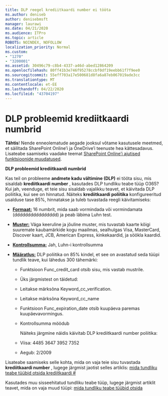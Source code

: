 ```yaml
---
title: DLP reegel krediitkaardi number ei tööta
ms.author: deniseb
author: denisebmsft
manager: laurawi
ms.date: 04/21/2020
ms.audience: ITPro
ms.topic: article
ROBOTS: NOINDEX, NOFOLLOW
localization_priority: Normal
ms.custom:
- "1270"
- "3200001"
ms.assetid: 30496c79-c8b4-4337-a46d-abed12864209
ms.openlocfilehash: 80ff41b3e746f95278ccbf0df19eebb61f7f9ee0
ms.sourcegitcommit: 55eff703a17e500681d8fa6a87eb067019ade3cc
ms.translationtype: MT
ms.contentlocale: et-EE
ms.lasthandoff: 04/22/2020
ms.locfileid: "43704197"
---
```

# <a name="dlp-issues-with-credit-card-numbers"></a>DLP probleemid krediitkaardi numbrid

**Tähtis**! Nende enneolematude aegade jooksul võtame kasutusele meetmed, et säilitada SharePoint Online’i ja OneDrive’i teenuste hea kättesadavus. Lisateabe saamiseks vaadake teemat [SharePoint Online’i ajutised funktsioonide muudatused](https://aka.ms/ODSPAdjustments).

**DLP probleemid krediitkaardi numbrid**

Kas teil on probleeme **andmete kadu vältimine (DLP)** ei tööta sisu, mis sisaldab **krediitkaardi number** , kasutades DLP tundliku teabe tüüp O365? Kui jah, veenduge, et teie sisu sisaldab vajalikku teavet, et käivitada DLP poliitika, kui see on hinnatud. Näiteks **krediitkaardi poliitika** konfigureeritud usalduse tase 85%, hinnatakse ja tuleb tuvastada reegli käivitamiseks:
  
- **[Formaat:](https://docs.microsoft.com/office365/securitycompliance/what-the-sensitive-information-types-look-for#format-19)** 16 numbrit, mida saab vormindada või vormindamata (dddddddddddddddd) ja peab läbima Luhn test.

- **[Muster:](https://docs.microsoft.com/office365/securitycompliance/what-the-sensitive-information-types-look-for#pattern-19)** Väga keeruline ja jõuline muster, mis tuvastab kaarte kõigi suuremate kaubamärkide kogu maailmas, sealhulgas Visa, MasterCard, Discover kaart, JCB, American Express, kinkekaardid, ja söökla kaardid.

- **[Kontrollsumma:](https://docs.microsoft.com/office365/securitycompliance/what-the-sensitive-information-types-look-for#checksum-19)** Jah, Luhn-i kontrollsumma

- **[Määratlus:](https://docs.microsoft.com/office365/securitycompliance/what-the-sensitive-information-types-look-for#definition-19)** DLP poliitika on 85% kindel, et see on avastatud seda tüüpi tundlik teave, kui lähedus 300 tähemärki:

  - Funktsioon Func_credit_card otsib sisu, mis vastab mustrile.

  - Üks järgmistest on täidetud:

  - Leitakse märksõna Keyword_cc_verification.

  - Leitakse märksõna Keyword_cc_name

  - Funktsioon Func_expiration_date otsib kuupäeva paremas kuupäevavormingus.

  - Kontrollsumma möödub

    Näiteks järgmine näidis käivitab DLP krediitkaardi number poliitika:

  - Viisa: 4485 3647 3952 7352
  
  - Aegub: 2/2009

Lisateabe saamiseks selle kohta, mida on vaja teie sisu tuvastada **krediitkaardi number** , lugege järgmist jaotist selles artiklis: [mida tundliku teabe tüübid otsida krediitkaardi #](https://docs.microsoft.com/office365/securitycompliance/what-the-sensitive-information-types-look-for#credit-card-number)
  
Kasutades muu sisseehitatud tundliku teabe tüüp, lugege järgmist artiklit teavet, mida on vaja muud tüüpi: [mida tundliku teabe tüübid otsida](https://docs.microsoft.com/office365/securitycompliance/what-the-sensitive-information-types-look-for)
  